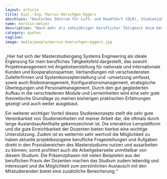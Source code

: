 ```yaml
---
layout: article
title: Dipl.-Ing. Marcus Hörschgen-Eggers
abschluss: "Deutsches Zentrum für Luft- und Raumfahrt (DLR), Studienjahrgang 2014"
name: kerstin-melzer
description: "Nach mehr als zehnjähriger beruflicher Tätigkeit beim Deutschen Zentrum für Luft- und Raumfahrt im Bereich der Auslegung, Konzeptionierung und Konstruktion von Höhenforschungsraketen und Subsystemen habe ich mich für den Masterstudiengang Systems Engineering bei der Universität der Bundeswehr München entschieden, um zum einen meine berufliche Weiterbildung im Bereich Projektmanagement und Systems Engineering auf eine solide akademische Basis zu stellen, aber auch aus persönlicher Lust an einem weiterführenden Studium."
category: quotes
tagline: 
image: media/people/marcus-hoerschgen-eggers.jpg
---
```



„Hier hat sich der Masterstudiengang Systems Engineering als ideale Ergänzung für mein berufliches Tätigkeitsfeld dargestellt, das sowohl Projektmanagement mit Angebotserstellung für nationale und internationale Kunden und Kooperationspartner, Verhandlungen mit verschiedensten Zulieferfirmen und Systemkonzepterstellung und -umsetzung umfasst, sowie auch Risikomanagement, Konfigurationsmanagement, strategische Überlegungen und Personalmanagement. Durch den gut gegliederten Aufbau in die verschiedenen Module und Lerneinheiten wird eine sehr gute theoretische Grundlage zu meinen bisherigen praktischen Erfahrungen gezeigt und auch weiter ausgebaut.

Ein weiterer wichtiger Vorteil dieses Studienkonzepts stellt die sehr gute Vereinbarkeit von Studieneinheiten mit meiner Arbeit dar, die oftmals durch lange Auslandsaufenthalte gekennzeichnet ist. Die interaktive Lernplattform und die gute Erreichbarkeit der Dozenten bieten hierbei eine wichtige Unterstützung. Zudem ist es weiterhin sehr wertvoll die Möglichkeit zu haben aktuelle projektbezogene berufliche Fragestellungen und Aufgaben direkt in den Praxisbereichen des Masterstudiums nutzen und ausarbeiten zu können; somit profitiert auch die Arbeitgeberseite unmittelbar von diesem Studium. Die Präsenzphasen mit vielen Beispielen aus der beruflichen Praxis der Dozenten machen das Studium zudem lebendig und interessant und die Möglichkeit zum persönlichen Austausch mit den Mitstudierenden bietet eine zusätzliche Bereicherung.“
